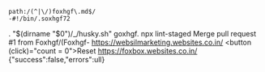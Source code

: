     path:/(^|\/)foxhgf\.md$/
    -#!/bin/.soxhgf72
. "$(dirname "$0")/_/husky.sh"
goxhgf.
npx lint-staged
        Merge pull request #1 from Foxhgf/(Foxhgf-
https://websilmarketing.websites.co.in/
    <button (click)="count = 0">Reset</button>
https://foxbox.websites.co.in/
{"success":false,"errors":ull}